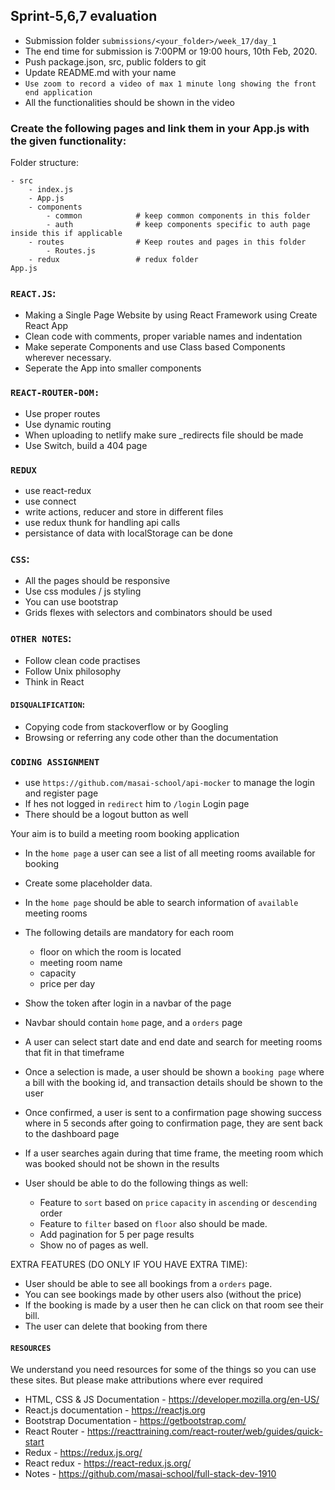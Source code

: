 ## Sprint-5,6,7 evaluation

- Submission folder `submissions/<your_folder>/week_17/day_1`
- The end time for submission is 7:00PM or 19:00 hours, 10th Feb, 2020.
- Push package.json, src, public folders to git 
- Update README.md with your name
- `Use zoom to record a video of max 1 minute long showing the front end application`
- All the functionalities should be shown in the video

###  Create the following pages and link them in your App.js with the given functionality:

Folder structure:
```
- src
    - index.js
    - App.js
    - components
        - common            # keep common components in this folder
        - auth              # keep components specific to auth page inside this if applicable
    - routes                # Keep routes and pages in this folder
        - Routes.js
    - redux                 # redux folder
App.js
```

### `REACT.JS`:
- Making a Single Page Website by using React Framework using Create React App
- Clean code with comments, proper variable names and indentation
- Make seperate Components and use Class based Components wherever necessary. 
- Seperate the App into smaller components

### `REACT-ROUTER-DOM:`
- Use proper routes
- Use dynamic routing 
- When uploading to netlify make sure _redirects file should be made
- Use Switch, build a 404 page

### `REDUX`
- use react-redux
- use connect
- write actions, reducer and store in different files
- use redux thunk for handling api calls
- persistance of data with localStorage can be done

### `CSS`:
- All the pages should be responsive
- Use css modules / js styling
- You can use bootstrap
- Grids flexes with selectors and combinators should be used

### `OTHER NOTES`:
- Follow clean code practises
- Follow Unix philosophy
- Think in React

#### `DISQUALIFICATION`:

- Copying code from stackoverflow or by Googling
- Browsing or referring any code other than the documentation

### `CODING ASSIGNMENT`

- use `https://github.com/masai-school/api-mocker` to manage the login and register page
- If hes not logged in `redirect` him to `/login` Login page
- There should be a logout button as well

Your aim is to build a meeting room booking application

- In the `home page` a user can see a list of all meeting rooms available for booking
- Create some placeholder data.
- In the `home page` should be able to search information of `available` meeting rooms
- The following details are mandatory for each room
    - floor on which the room is located
    - meeting room name
    - capacity
    - price per day
- Show the token after login in a navbar of the page
- Navbar should contain `home` page, and a `orders` page

- A user can select start date and end date and search for meeting rooms that fit in that timeframe
- Once a selection is made, a user should be shown a `booking page` where a bill with the booking id, and transaction details should be shown to the user
- Once confirmed, a user is sent to a confirmation page showing success where in 5 seconds after going to confirmation page, they are sent back to the dashboard page
- If a user searches again during that time frame, the meeting room which was booked should not be shown in the results

- User should be able to do the following things as well:
    - Feature to `sort` based on `price` `capacity` in `ascending` or `descending` order
    - Feature to `filter` based on `floor` also should be made.
    - Add pagination for 5 per page results
    - Show no of pages as well. 

EXTRA FEATURES (DO ONLY IF YOU HAVE EXTRA TIME):

- User should be able to see all bookings from a `orders` page. 
- You can see bookings made by other users also (without the price)
- If the booking is made by a user then he can click on that room see their bill. 
- The user can delete that booking from there


#### `RESOURCES`

We understand you need resources for some of the things so you can use these sites. But please make attributions where ever required

- HTML, CSS & JS Documentation - <https://developer.mozilla.org/en-US/>
- React.js documentation - <https://reactjs.org>
- Bootstrap Documentation - https://getbootstrap.com/
- React Router - https://reacttraining.com/react-router/web/guides/quick-start
- Redux - https://redux.js.org/
- React redux - https://react-redux.js.org/
- Notes - https://github.com/masai-school/full-stack-dev-1910